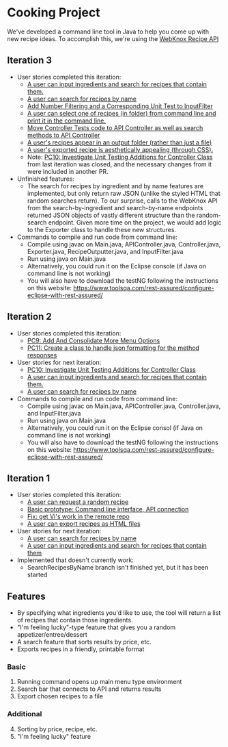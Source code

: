 # Cooking Project
We've developed a command line tool in Java to help you come up with new recipe ideas. To accomplish this, we're using the [WebKnox Recipe API](http://webknox.com/api#!/recipes/getRandomPopularRecipes_GET)

## Iteration 3
* User stories completed this iteration:
  * [A user can input ingredients and search for recipes that contain them.](https://github.com/CSE237SP2021/project-cooking/issues/5)
  * [A user can search for recipes by name](https://github.com/CSE237SP2021/project-cooking/issues/4)
  * [Add Number Filtering and a Corresponding Unit Test to InputFilter](https://github.com/CSE237SP2021/project-cooking/issues/28)
  * [A user can select one of recipes (in folder) from command line and print it in the command line.](https://github.com/CSE237SP2021/project-cooking/issues/19)
  * [Move Controller Tests code to API Controller as well as search methods to API Controller](https://github.com/CSE237SP2021/project-cooking/issues/27)
  * [A user's recipes appear in an output folder (rather than just a file)](https://github.com/CSE237SP2021/project-cooking/issues/21)
  * [A user's exported recipe is aesthetically appealing (through CSS).](https://github.com/CSE237SP2021/project-cooking/issues/31)
  * Note: [PC10: Investigate Unit Testing Additions for Controller Class](https://github.com/CSE237SP2021/project-cooking/issues/9) from last iteration was closed, and the necessary changes from it were included in another PR.
* Unfinished features:
  * The search for recipes by ingredient and by name features are implemented, but only return raw JSON (unlike the styled HTML that random searches return). To our surprise, calls to the WebKnox API from the search-by-ingredient and search-by-name endpoints returned JSON objects of vastly different structure than the random-search endpoint. Given more time on the project, we would add logic to the Exporter class to handle these new structures.
* Commands to compile and run code from command line:  
  * Compile using javac on Main.java, APIController.java, Controller.java, Exporter.java, RecipeOutputter.java, and InputFilter.java
  * Run using java on Main.java
  * Alternatively, you could run it on the Eclipse console (if Java on command line is not working)
  * You will also have to download the testNG following the instructions on this website: https://www.toolsqa.com/rest-assured/configure-eclipse-with-rest-assured/

## Iteration 2
* User stories completed this iteration:
  * [PC9: Add And Consolidate More Menu Options](https://github.com/CSE237SP2021/project-cooking/issues/10)
  * [PC11: Create a class to handle json formatting for the method responses](https://github.com/CSE237SP2021/project-cooking/issues/12)
* User stories for next iteration:
  * [PC10: Investigate Unit Testing Additions for Controller Class](https://github.com/CSE237SP2021/project-cooking/issues/9)
  * [A user can input ingredients and search for recipes that contain them.](https://github.com/CSE237SP2021/project-cooking/issues/5)
  * [A user can search for recipes by name](https://github.com/CSE237SP2021/project-cooking/issues/4)
* Commands to compile and run code from command line:
  * Compile using javac on Main.java, APIController.java, Controller.java, and InputFilter.java
  * Run using java on Main.java
  * Alternatively, you could run it on the Eclipse consol (if Java on command line is not working)
  * You will also have to download the testNG following the instructions on this website: https://www.toolsqa.com/rest-assured/configure-eclipse-with-rest-assured/

## Iteration 1
* User stories completed this iteration: 
  * [A user can request a random recipe](https://github.com/CSE237SP2021/project-cooking/issues/2)
  * [Basic prototype: Command line interface, API connection](https://github.com/CSE237SP2021/project-cooking/issues/1)
  * [Fix: get Vi's work in the remote repo](https://github.com/CSE237SP2021/project-cooking/issues/6)
  * [A user can export recipes as HTML files](https://github.com/CSE237SP2021/project-cooking/issues/3)
* User stories for next iteration:
  * [A user can search for recipes by name](https://github.com/CSE237SP2021/project-cooking/issues/4)
  * [A user can input ingredients and search for recipes that contain them](https://github.com/CSE237SP2021/project-cooking/issues/5)
* Implemented that doesn't currently work:
  * SearchRecipesByName branch isn't finished yet, but it has been started

## Features
- By specifying what ingredients you'd like to use, the tool will return a list of recipes that contain those ingredients.
- "I'm feeling lucky"-type feature that gives you a random appetizer/entree/dessert
- A search feature that sorts results by price, etc.
- Exports recipes in a friendly, printable format

### Basic 
1. Running command opens up main menu type environment
2. Search bar that connects to API and returns results
3. Export chosen recipes to a file

### Additional
4. Sorting by price, recipe, etc.
5. "I'm feeling lucky" feature

